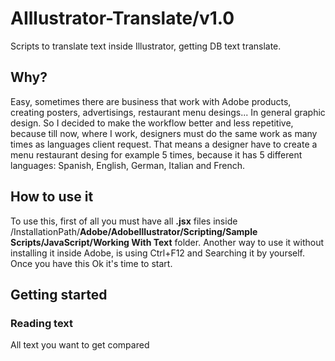 # AIllustrator-Translate/v1.0
Scripts to translate text inside Illustrator, getting DB text translate.

## Why?
Easy, sometimes there are business that work with Adobe products, creating posters, advertisings, restaurant menu desings... In general graphic design.
So I decided to make the workflow better and less repetitive, because till now, where I work, designers must do the same work as many times as languages client request. That means a designer have to create a menu restaurant desing for example 5 times, because it has 5 different languages: Spanish, English, German, Italian and French.

## How to use it
To use this, first of all you must have all **.jsx** files inside /InstallationPath/**Adobe/AdobeIllustrator/Scripting/Sample Scripts/JavaScript/Working With Text** folder. Another way to use it without installing it inside Adobe, is using Ctrl+F12 and Searching it by yourself. Once you have this Ok it's time to start.

## Getting started


### Reading text
All text you want to get compared 

